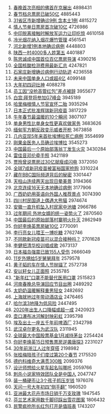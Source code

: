 1. [春晚首次亮相的佛首在京展出](http://www.baidu.com/baidu?cl=3&tn=SE_baiduhomet8_jmjb7mjw&rsv_dl=fyb_top&fr=top1000&wd=%B4%BA%CD%ED%CA%D7%B4%CE%C1%C1%CF%E0%B5%C4%B7%F0%CA%D7%D4%DA%BE%A9%D5%B9%B3%F6) 4898431
1. [春节档总票房已破50亿](http://www.baidu.com/baidu?cl=3&tn=SE_baiduhomet8_jmjb7mjw&rsv_dl=fyb_top&fr=top1000&wd=%B4%BA%BD%DA%B5%B5%D7%DC%C6%B1%B7%BF%D2%D1%C6%C650%D2%DA) 4885443
1. [31省区市新增确诊9例 含本土1例](http://www.baidu.com/baidu?cl=3&tn=SE_baiduhomet8_jmjb7mjw&rsv_dl=fyb_top&fr=top1000&wd=31%CA%A1%C7%F8%CA%D0%D0%C2%D4%F6%C8%B7%D5%EF9%C0%FD%20%BA%AC%B1%BE%CD%C11%C0%FD) 4815272
1. [情人节单日票房首次破10亿](http://www.baidu.com/baidu?cl=3&tn=SE_baiduhomet8_jmjb7mjw&rsv_dl=fyb_top&fr=top1000&wd=%C7%E9%C8%CB%BD%DA%B5%A5%C8%D5%C6%B1%B7%BF%CA%D7%B4%CE%C6%C610%D2%DA) 4726986
1. [中印脱离接触时解放军运力让印吃惊](http://www.baidu.com/baidu?cl=3&tn=SE_baiduhomet8_jmjb7mjw&rsv_dl=fyb_top&fr=top1000&wd=%D6%D0%D3%A1%CD%D1%C0%EB%BD%D3%B4%A5%CA%B1%BD%E2%B7%C5%BE%FC%D4%CB%C1%A6%C8%C3%D3%A1%B3%D4%BE%AA) 4610158
1. [冷光烟花纳入烟花爆竹管理](http://www.baidu.com/baidu?cl=3&tn=SE_baiduhomet8_jmjb7mjw&rsv_dl=fyb_top&fr=top1000&wd=%C0%E4%B9%E2%D1%CC%BB%A8%C4%C9%C8%EB%D1%CC%BB%A8%B1%AC%D6%F1%B9%DC%C0%ED) 4561541
1. [河北新增1例本地确诊病例](http://www.baidu.com/baidu?cl=3&tn=SE_baiduhomet8_jmjb7mjw&rsv_dl=fyb_top&fr=top1000&wd=%BA%D3%B1%B1%D0%C2%D4%F61%C0%FD%B1%BE%B5%D8%C8%B7%D5%EF%B2%A1%C0%FD) 4448803
1. [陕西一村4000多人姓第五](http://www.baidu.com/baidu?cl=3&tn=SE_baiduhomet8_jmjb7mjw&rsv_dl=fyb_top&fr=top1000&wd=%C9%C2%CE%F7%D2%BB%B4%E54000%B6%E0%C8%CB%D0%D5%B5%DA%CE%E5) 4401887
1. [陈思诚成中国首位百亿票房导演](http://www.baidu.com/baidu?cl=3&tn=SE_baiduhomet8_jmjb7mjw&rsv_dl=fyb_top&fr=top1000&wd=%B3%C2%CB%BC%B3%CF%B3%C9%D6%D0%B9%FA%CA%D7%CE%BB%B0%D9%D2%DA%C6%B1%B7%BF%B5%BC%D1%DD) 4390216
1. [全国核酸检测费用最新汇总](http://www.baidu.com/baidu?cl=3&tn=SE_baiduhomet8_jmjb7mjw&rsv_dl=fyb_top&fr=top1000&wd=%C8%AB%B9%FA%BA%CB%CB%E1%BC%EC%B2%E2%B7%D1%D3%C3%D7%EE%D0%C2%BB%E3%D7%DC) 4247821
1. [石家庄新增确诊病例行动轨迹](http://www.baidu.com/baidu?cl=3&tn=SE_baiduhomet8_jmjb7mjw&rsv_dl=fyb_top&fr=top1000&wd=%CA%AF%BC%D2%D7%AF%D0%C2%D4%F6%C8%B7%D5%EF%B2%A1%C0%FD%D0%D0%B6%AF%B9%EC%BC%A3) 4236558
1. [未来中国单身人口或超4亿](http://www.baidu.com/baidu?cl=3&tn=SE_baiduhomet8_jmjb7mjw&rsv_dl=fyb_top&fr=top1000&wd=%CE%B4%C0%B4%D6%D0%B9%FA%B5%A5%C9%ED%C8%CB%BF%DA%BB%F2%B3%AC4%D2%DA) 4099148
1. [大年初四迎灶神](http://www.baidu.com/baidu?cl=3&tn=SE_baiduhomet8_jmjb7mjw&rsv_dl=fyb_top&fr=top1000&wd=%B4%F3%C4%EA%B3%F5%CB%C4%D3%AD%D4%EE%C9%F1) 4088278
1. [员工因“没抢高管红包”差点被辞](http://www.baidu.com/baidu?cl=3&tn=SE_baiduhomet8_jmjb7mjw&rsv_dl=fyb_top&fr=top1000&wd=%D4%B1%B9%A4%D2%F2%A1%B0%C3%BB%C7%C0%B8%DF%B9%DC%BA%EC%B0%FC%A1%B1%B2%EE%B5%E3%B1%BB%B4%C7) 3955677
1. [白宫:拜登将参加G7峰会](http://www.baidu.com/baidu?cl=3&tn=SE_baiduhomet8_jmjb7mjw&rsv_dl=fyb_top&fr=top1000&wd=%B0%D7%B9%AC%3A%B0%DD%B5%C7%BD%AB%B2%CE%BC%D3G7%B7%E5%BB%E1) 3945189
1. [哈里梅根情人节官宣怀二胎](http://www.baidu.com/baidu?cl=3&tn=SE_baiduhomet8_jmjb7mjw&rsv_dl=fyb_top&fr=top1000&wd=%B9%FE%C0%EF%C3%B7%B8%F9%C7%E9%C8%CB%BD%DA%B9%D9%D0%FB%BB%B3%B6%FE%CC%A5) 3935294
1. [日本正式批准辉瑞新冠疫苗](http://www.baidu.com/baidu?cl=3&tn=SE_baiduhomet8_jmjb7mjw&rsv_dl=fyb_top&fr=top1000&wd=%C8%D5%B1%BE%D5%FD%CA%BD%C5%FA%D7%BC%BB%D4%C8%F0%D0%C2%B9%DA%D2%DF%C3%E7) 3817229
1. [牛年春节最温暖的10个瞬间](http://www.baidu.com/baidu?cl=3&tn=SE_baiduhomet8_jmjb7mjw&rsv_dl=fyb_top&fr=top1000&wd=%C5%A3%C4%EA%B4%BA%BD%DA%D7%EE%CE%C2%C5%AF%B5%C410%B8%F6%CB%B2%BC%E4) 3807107
1. [单身男性比单身女性更喜欢做家务](http://www.baidu.com/baidu?cl=3&tn=SE_baiduhomet8_jmjb7mjw&rsv_dl=fyb_top&fr=top1000&wd=%B5%A5%C9%ED%C4%D0%D0%D4%B1%C8%B5%A5%C9%ED%C5%AE%D0%D4%B8%FC%CF%B2%BB%B6%D7%F6%BC%D2%CE%F1) 3683626
1. [缅甸军方朝反政变示威者开枪](http://www.baidu.com/baidu?cl=3&tn=SE_baiduhomet8_jmjb7mjw&rsv_dl=fyb_top&fr=top1000&wd=%C3%E5%B5%E9%BE%FC%B7%BD%B3%AF%B7%B4%D5%FE%B1%E4%CA%BE%CD%FE%D5%DF%BF%AA%C7%B9) 3673858
1. [几内亚现5年来首批埃博拉死亡病例](http://www.baidu.com/baidu?cl=3&tn=SE_baiduhomet8_jmjb7mjw&rsv_dl=fyb_top&fr=top1000&wd=%BC%B8%C4%DA%D1%C7%CF%D65%C4%EA%C0%B4%CA%D7%C5%FA%B0%A3%B2%A9%C0%AD%CB%C0%CD%F6%B2%A1%C0%FD) 3554699
1. [刚果金医务人员确诊埃博拉](http://www.baidu.com/baidu?cl=3&tn=SE_baiduhomet8_jmjb7mjw&rsv_dl=fyb_top&fr=top1000&wd=%B8%D5%B9%FB%BD%F0%D2%BD%CE%F1%C8%CB%D4%B1%C8%B7%D5%EF%B0%A3%B2%A9%C0%AD) 3545273
1. [中国最后一个原始部落翁丁发生火灾](http://www.baidu.com/baidu?cl=3&tn=SE_baiduhomet8_jmjb7mjw&rsv_dl=fyb_top&fr=top1000&wd=%D6%D0%B9%FA%D7%EE%BA%F3%D2%BB%B8%F6%D4%AD%CA%BC%B2%BF%C2%E4%CE%CC%B6%A1%B7%A2%C9%FA%BB%F0%D4%D6) 3430284
1. [雷佳音邓伦牵手照](http://www.baidu.com/baidu?cl=3&tn=SE_baiduhomet8_jmjb7mjw&rsv_dl=fyb_top&fr=top1000&wd=%C0%D7%BC%D1%D2%F4%B5%CB%C2%D7%C7%A3%CA%D6%D5%D5) 3421189
1. [贾玲曾说票房过30亿就瘦成闪电](http://www.baidu.com/baidu?cl=3&tn=SE_baiduhomet8_jmjb7mjw&rsv_dl=fyb_top&fr=top1000&wd=%BC%D6%C1%E1%D4%F8%CB%B5%C6%B1%B7%BF%B9%FD30%D2%DA%BE%CD%CA%DD%B3%C9%C9%C1%B5%E7) 3372050
1. [全球7成新冠疫苗被富裕国家抢购](http://www.baidu.com/baidu?cl=3&tn=SE_baiduhomet8_jmjb7mjw&rsv_dl=fyb_top&fr=top1000&wd=%C8%AB%C7%F27%B3%C9%D0%C2%B9%DA%D2%DF%C3%E7%B1%BB%B8%BB%D4%A3%B9%FA%BC%D2%C7%C0%B9%BA) 3310224
1. [藏在BBC国际频道背后的秘密](http://www.baidu.com/baidu?cl=3&tn=SE_baiduhomet8_jmjb7mjw&rsv_dl=fyb_top&fr=top1000&wd=%B2%D8%D4%DABBC%B9%FA%BC%CA%C6%B5%B5%C0%B1%B3%BA%F3%B5%C4%C3%D8%C3%DC) 3301447
1. [天柱山连续两天出现日晕美景](http://www.baidu.com/baidu?cl=3&tn=SE_baiduhomet8_jmjb7mjw&rsv_dl=fyb_top&fr=top1000&wd=%CC%EC%D6%F9%C9%BD%C1%AC%D0%F8%C1%BD%CC%EC%B3%F6%CF%D6%C8%D5%D4%CE%C3%C0%BE%B0) 3194366
1. [北京连续16天无本地确诊病例](http://www.baidu.com/baidu?cl=3&tn=SE_baiduhomet8_jmjb7mjw&rsv_dl=fyb_top&fr=top1000&wd=%B1%B1%BE%A9%C1%AC%D0%F816%CC%EC%CE%DE%B1%BE%B5%D8%C8%B7%D5%EF%B2%A1%C0%FD) 3177906
1. [广西奶奶用英语向外国人推荐景点](http://www.baidu.com/baidu?cl=3&tn=SE_baiduhomet8_jmjb7mjw&rsv_dl=fyb_top&fr=top1000&wd=%B9%E3%CE%F7%C4%CC%C4%CC%D3%C3%D3%A2%D3%EF%CF%F2%CD%E2%B9%FA%C8%CB%CD%C6%BC%F6%BE%B0%B5%E3) 3074390
1. [四川村民国道上偶遇大熊猫](http://www.baidu.com/baidu?cl=3&tn=SE_baiduhomet8_jmjb7mjw&rsv_dl=fyb_top&fr=top1000&wd=%CB%C4%B4%A8%B4%E5%C3%F1%B9%FA%B5%C0%C9%CF%C5%BC%D3%F6%B4%F3%D0%DC%C3%A8) 2974674
1. [安徽一直升机坠入村民家中池塘](http://www.baidu.com/baidu?cl=3&tn=SE_baiduhomet8_jmjb7mjw&rsv_dl=fyb_top&fr=top1000&wd=%B0%B2%BB%D5%D2%BB%D6%B1%C9%FD%BB%FA%D7%B9%C8%EB%B4%E5%C3%F1%BC%D2%D6%D0%B3%D8%CC%C1) 2966786
1. [过年期间 外地女婿的统一姿势火了](http://www.baidu.com/baidu?cl=3&tn=SE_baiduhomet8_jmjb7mjw&rsv_dl=fyb_top&fr=top1000&wd=%B9%FD%C4%EA%C6%DA%BC%E4%20%CD%E2%B5%D8%C5%AE%D0%F6%B5%C4%CD%B3%D2%BB%D7%CB%CA%C6%BB%F0%C1%CB) 2870560
1. [中国最后的原始部落村寨明火扑灭](http://www.baidu.com/baidu?cl=3&tn=SE_baiduhomet8_jmjb7mjw&rsv_dl=fyb_top&fr=top1000&wd=%D6%D0%B9%FA%D7%EE%BA%F3%B5%C4%D4%AD%CA%BC%B2%BF%C2%E4%B4%E5%D5%AF%C3%F7%BB%F0%C6%CB%C3%F0) 2862949
1. [你好李焕英票房破10亿](http://www.baidu.com/baidu?cl=3&tn=SE_baiduhomet8_jmjb7mjw&rsv_dl=fyb_top&fr=top1000&wd=%C4%E3%BA%C3%C0%EE%BB%C0%D3%A2%C6%B1%B7%BF%C6%C610%D2%DA) 2770091
1. [李行亮女儿喂王一博吃糖](http://www.baidu.com/baidu?cl=3&tn=SE_baiduhomet8_jmjb7mjw&rsv_dl=fyb_top&fr=top1000&wd=%C0%EE%D0%D0%C1%C1%C5%AE%B6%F9%CE%B9%CD%F5%D2%BB%B2%A9%B3%D4%CC%C7) 2762746
1. [不同款新冠疫苗可以混合接种吗？](http://www.baidu.com/baidu?cl=3&tn=SE_baiduhomet8_jmjb7mjw&rsv_dl=fyb_top&fr=top1000&wd=%B2%BB%CD%AC%BF%EE%D0%C2%B9%DA%D2%DF%C3%E7%BF%C9%D2%D4%BB%EC%BA%CF%BD%D3%D6%D6%C2%F0%A3%BF) 2701628
1. [李健把清华校训唱成歌](http://www.baidu.com/baidu?cl=3&tn=SE_baiduhomet8_jmjb7mjw&rsv_dl=fyb_top&fr=top1000&wd=%C0%EE%BD%A1%B0%D1%C7%E5%BB%AA%D0%A3%D1%B5%B3%AA%B3%C9%B8%E8) 2673137
1. [日本福岛强震已致155人受伤](http://www.baidu.com/baidu?cl=3&tn=SE_baiduhomet8_jmjb7mjw&rsv_dl=fyb_top&fr=top1000&wd=%C8%D5%B1%BE%B8%A3%B5%BA%C7%BF%D5%F0%D2%D1%D6%C2155%C8%CB%CA%DC%C9%CB) 2666049
1. [11岁外甥给5岁舅舅拜年](http://www.baidu.com/baidu?cl=3&tn=SE_baiduhomet8_jmjb7mjw&rsv_dl=fyb_top&fr=top1000&wd=11%CB%EA%CD%E2%C9%FB%B8%F85%CB%EA%BE%CB%BE%CB%B0%DD%C4%EA) 2579578
1. [黄子韬的车在情人节抛锚了](http://www.baidu.com/baidu?cl=3&tn=SE_baiduhomet8_jmjb7mjw&rsv_dl=fyb_top&fr=top1000&wd=%BB%C6%D7%D3%E8%BA%B5%C4%B3%B5%D4%DA%C7%E9%C8%CB%BD%DA%C5%D7%C3%AA%C1%CB) 2572738
1. [安以轩女儿正面照](http://www.baidu.com/baidu?cl=3&tn=SE_baiduhomet8_jmjb7mjw&rsv_dl=fyb_top&fr=top1000&wd=%B0%B2%D2%D4%D0%F9%C5%AE%B6%F9%D5%FD%C3%E6%D5%D5) 2535785
1. ["新年红"口罩不能替代医用口罩](http://www.baidu.com/baidu?cl=3&tn=SE_baiduhomet8_jmjb7mjw&rsv_dl=fyb_top&fr=top1000&wd=%22%D0%C2%C4%EA%BA%EC%22%BF%DA%D5%D6%B2%BB%C4%DC%CC%E6%B4%FA%D2%BD%D3%C3%BF%DA%D5%D6) 2515823
1. [河南春晚总导演回应节目出圈](http://www.baidu.com/baidu?cl=3&tn=SE_baiduhomet8_jmjb7mjw&rsv_dl=fyb_top&fr=top1000&wd=%BA%D3%C4%CF%B4%BA%CD%ED%D7%DC%B5%BC%D1%DD%BB%D8%D3%A6%BD%DA%C4%BF%B3%F6%C8%A6) 2489292
1. [太奶奶温暖解释重男轻女](http://www.baidu.com/baidu?cl=3&tn=SE_baiduhomet8_jmjb7mjw&rsv_dl=fyb_top&fr=top1000&wd=%CC%AB%C4%CC%C4%CC%CE%C2%C5%AF%BD%E2%CA%CD%D6%D8%C4%D0%C7%E1%C5%AE) 2482692
1. [上海就地过年带动酒店业](http://www.baidu.com/baidu?cl=3&tn=SE_baiduhomet8_jmjb7mjw&rsv_dl=fyb_top&fr=top1000&wd=%C9%CF%BA%A3%BE%CD%B5%D8%B9%FD%C4%EA%B4%F8%B6%AF%BE%C6%B5%EA%D2%B5) 2476465
1. [哈尔滨3地降为低风险](http://www.baidu.com/baidu?cl=3&tn=SE_baiduhomet8_jmjb7mjw&rsv_dl=fyb_top&fr=top1000&wd=%B9%FE%B6%FB%B1%F53%B5%D8%BD%B5%CE%AA%B5%CD%B7%E7%CF%D5) 2447495
1. [2020年出生人口降幅或超一成](http://www.baidu.com/baidu?cl=3&tn=SE_baiduhomet8_jmjb7mjw&rsv_dl=fyb_top&fr=top1000&wd=2020%C4%EA%B3%F6%C9%FA%C8%CB%BF%DA%BD%B5%B7%F9%BB%F2%B3%AC%D2%BB%B3%C9) 2420923
1. [壶口瀑布冰河解封映彩虹](http://www.baidu.com/baidu?cl=3&tn=SE_baiduhomet8_jmjb7mjw&rsv_dl=fyb_top&fr=top1000&wd=%BA%F8%BF%DA%C6%D9%B2%BC%B1%F9%BA%D3%BD%E2%B7%E2%D3%B3%B2%CA%BA%E7) 2395798
1. [埃及出土一座五千年前啤酒厂](http://www.baidu.com/baidu?cl=3&tn=SE_baiduhomet8_jmjb7mjw&rsv_dl=fyb_top&fr=top1000&wd=%B0%A3%BC%B0%B3%F6%CD%C1%D2%BB%D7%F9%CE%E5%C7%A7%C4%EA%C7%B0%C6%A1%BE%C6%B3%A7) 2342798
1. [武汉卓尔更名为武汉队](http://www.baidu.com/baidu?cl=3&tn=SE_baiduhomet8_jmjb7mjw&rsv_dl=fyb_top&fr=top1000&wd=%CE%E4%BA%BA%D7%BF%B6%FB%B8%FC%C3%FB%CE%AA%CE%E4%BA%BA%B6%D3) 2311945
1. [全球最大中国股票基金1月减持茅台](http://www.baidu.com/baidu?cl=3&tn=SE_baiduhomet8_jmjb7mjw&rsv_dl=fyb_top&fr=top1000&wd=%C8%AB%C7%F2%D7%EE%B4%F3%D6%D0%B9%FA%B9%C9%C6%B1%BB%F9%BD%F01%D4%C2%BC%F5%B3%D6%C3%A9%CC%A8) 2254424
1. [你好李焕英15日预售票房逆袭唐探3](http://www.baidu.com/baidu?cl=3&tn=SE_baiduhomet8_jmjb7mjw&rsv_dl=fyb_top&fr=top1000&wd=%C4%E3%BA%C3%C0%EE%BB%C0%D3%A215%C8%D5%D4%A4%CA%DB%C6%B1%B7%BF%C4%E6%CF%AE%CC%C6%CC%BD3) 2231027
1. [30年前浙江人过年穿搭](http://www.baidu.com/baidu?cl=3&tn=SE_baiduhomet8_jmjb7mjw&rsv_dl=fyb_top&fr=top1000&wd=30%C4%EA%C7%B0%D5%E3%BD%AD%C8%CB%B9%FD%C4%EA%B4%A9%B4%EE) 2198982
1. [张桂梅陪孩子们度过第20个春节](http://www.baidu.com/baidu?cl=3&tn=SE_baiduhomet8_jmjb7mjw&rsv_dl=fyb_top&fr=top1000&wd=%D5%C5%B9%F0%C3%B7%C5%E3%BA%A2%D7%D3%C3%C7%B6%C8%B9%FD%B5%DA20%B8%F6%B4%BA%BD%DA) 2175520
1. [德约科维奇大满贯300胜](http://www.baidu.com/baidu?cl=3&tn=SE_baiduhomet8_jmjb7mjw&rsv_dl=fyb_top&fr=top1000&wd=%B5%C2%D4%BC%BF%C6%CE%AC%C6%E6%B4%F3%C2%FA%B9%E1300%CA%A4) 2099376
1. [设计师想给火星车起名叫哪吒](http://www.baidu.com/baidu?cl=3&tn=SE_baiduhomet8_jmjb7mjw&rsv_dl=fyb_top&fr=top1000&wd=%C9%E8%BC%C6%CA%A6%CF%EB%B8%F8%BB%F0%D0%C7%B3%B5%C6%F0%C3%FB%BD%D0%C4%C4%DF%B8) 2059766
1. [刺杀小说家特效团队全是中国人](http://www.baidu.com/baidu?cl=3&tn=SE_baiduhomet8_jmjb7mjw&rsv_dl=fyb_top&fr=top1000&wd=%B4%CC%C9%B1%D0%A1%CB%B5%BC%D2%CC%D8%D0%A7%CD%C5%B6%D3%C8%AB%CA%C7%D6%D0%B9%FA%C8%CB) 2047747
1. [装一桶硬币让3个孩子抓压岁钱](http://www.baidu.com/baidu?cl=3&tn=SE_baiduhomet8_jmjb7mjw&rsv_dl=fyb_top&fr=top1000&wd=%D7%B0%D2%BB%CD%B0%D3%B2%B1%D2%C8%C33%B8%F6%BA%A2%D7%D3%D7%A5%D1%B9%CB%EA%C7%AE) 1976076
1. [天问一号大年初四“侧手翻”](http://www.baidu.com/baidu?cl=3&tn=SE_baiduhomet8_jmjb7mjw&rsv_dl=fyb_top&fr=top1000&wd=%CC%EC%CE%CA%D2%BB%BA%C5%B4%F3%C4%EA%B3%F5%CB%C4%A1%B0%B2%E0%CA%D6%B7%AD%A1%B1) 1960520
1. [亚洲最大花卉市场日销千万支玫瑰](http://www.baidu.com/baidu?cl=3&tn=SE_baiduhomet8_jmjb7mjw&rsv_dl=fyb_top&fr=top1000&wd=%D1%C7%D6%DE%D7%EE%B4%F3%BB%A8%BB%DC%CA%D0%B3%A1%C8%D5%CF%FA%C7%A7%CD%F2%D6%A7%C3%B5%B9%E5) 1947545
1. [芬兰艺术家用数千脚印踩出雪花图案](http://www.baidu.com/baidu?cl=3&tn=SE_baiduhomet8_jmjb7mjw&rsv_dl=fyb_top&fr=top1000&wd=%B7%D2%C0%BC%D2%D5%CA%F5%BC%D2%D3%C3%CA%FD%C7%A7%BD%C5%D3%A1%B2%C8%B3%F6%D1%A9%BB%A8%CD%BC%B0%B8) 1806432
1. [民警疯抢所长红包打开是值班表](http://www.baidu.com/baidu?cl=3&tn=SE_baiduhomet8_jmjb7mjw&rsv_dl=fyb_top&fr=top1000&wd=%C3%F1%BE%AF%B7%E8%C7%C0%CB%F9%B3%A4%BA%EC%B0%FC%B4%F2%BF%AA%CA%C7%D6%B5%B0%E0%B1%ED) 1743207